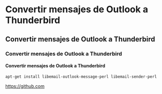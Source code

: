 # Convertir mensajes de Outlook a Thunderbird
## Convertir mensajes de Outlook a Thunderbird
### Convertir mensajes de Outlook a Thunderbird
#### Convertir mensajes de Outlook a Thunderbird

    apt-get install libemail-outlook-message-perl libemail-sender-perl

https://github.com

